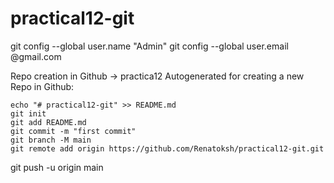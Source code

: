# practical12-git
git config --global user.name "Admin"
git config --global user.email <youremailID>@gmail.com

Repo creation in Github -> practica12
Autogenerated for creating a new Repo in Github:

	echo "# practical12-git" >> README.md
	git init
	git add README.md
	git commit -m "first commit"
	git branch -M main
	git remote add origin https://github.com/Renatoksh/practical12-git.git
git push -u origin main
